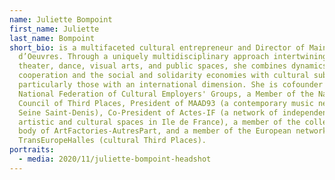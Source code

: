 ```yaml
---
name: Juliette Bompoint
first_name: Juliette
last_name: Bompoint
short_bio: is a multifaceted cultural entrepreneur and Director of Mains
  d’Oeuvres. Through a uniquely multidisciplinary approach intertwining music,
  theater, dance, visual arts, and public spaces, she combines dynamics of
  cooperation and the social and solidarity economies with cultural subjects,
  particularly those with an international dimension. She is cofounder of the
  National Federation of Cultural Employers' Groups, a Member of the National
  Council of Third Places, President of MAAD93 (a contemporary music network in
  Seine Saint-Denis), Co-President of Actes-IF (a network of independent
  artistic and cultural spaces in Ile de France), a member of the collegiate
  body of ArtFactories-AutresPart, and a member of the European network
  TransEuropeHalles (cultural Third Places).
portraits:
  - media: 2020/11/juliette-bompoint-headshot
---
```

